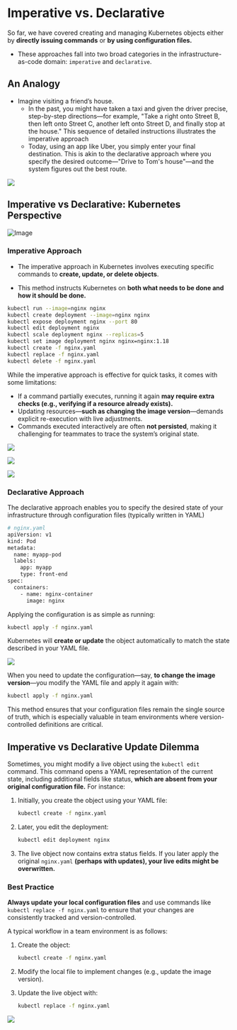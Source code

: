 # Imperative vs. Declarative
So far, we have covered creating and managing Kubernetes objects either by **directly issuing commands** or **by using configuration files.** 

-   These approaches fall into two broad categories in the infrastructure-as-code domain: ```imperative``` and ```declarative```.

## An Analogy

-   Imagine visiting a friend’s house.
    -    In the past, you might have taken a taxi and given the driver precise, step-by-step directions—for example, "Take a right onto Street B, then left onto Street C, another left onto Street D, and finally stop at the house." This sequence of detailed instructions illustrates the imperative approach
    -   Today, using an app like Uber, you simply enter your final destination. This is akin to the declarative approach where you specify the desired outcome—"Drive to Tom's house"—and the system figures out the best route.

![](../../images/kubernetes_core22.png)



## Imperative vs Declarative: Kubernetes Perspective
![Image](../../images/kubernetes_imperative1.png)
### Imperative Approach
-   The imperative approach in Kubernetes involves executing specific commands to **create, update, or delete objects**.

-   This method instructs Kubernetes on **both what needs to be done and how it should be done.**
```bash
kubectl run --image=nginx nginx
kubectl create deployment --image=nginx nginx
kubectl expose deployment nginx --port 80
kubectl edit deployment nginx
kubectl scale deployment nginx --replicas=5
kubectl set image deployment nginx nginx=nginx:1.18
kubectl create -f nginx.yaml
kubectl replace -f nginx.yaml
kubectl delete -f nginx.yaml
```

While the imperative approach is effective for quick tasks, it comes with some limitations:

-   If a command partially executes, running it again **may require extra checks (e.g., verifying if a resource already exists).**
-   Updating resources—**such as changing the image version**—demands explicit re-execution with live adjustments.
-   Commands executed interactively are often **not persisted**, making it challenging for teammates to trace the system’s original state.

![](../../images/kubernetes_imperative2.png)

![](../../images/kubernetes_imperative3.png)

![](../../images/kubernetes_core23.png)


### Declarative Approach
The declarative approach enables you to specify the desired state of your infrastructure through configuration files (typically written in YAML)

```bash
# nginx.yaml
apiVersion: v1
kind: Pod
metadata:
  name: myapp-pod
  labels:
    app: myapp
    type: front-end
spec:
  containers:
    - name: nginx-container
      image: nginx
```

Applying the configuration is as simple as running:
```bash
kubectl apply -f nginx.yaml
```

Kubernetes will **create or update** the object automatically to match the state described in your YAML file.

![](../../images/kubernetes_declarative1.png)



When you need to update the configuration—say, **to change the image version**—you modify the YAML file and apply it again with:

```bash
kubectl apply -f nginx.yaml
```

This method ensures that your configuration files remain the single source of truth, which is especially valuable in team environments where version-controlled definitions are critical.

## Imperative vs Declarative Update Dilemma
Sometimes, you might modify a live object using the ```kubectl edit``` command. This command opens a YAML representation of the current state, including additional fields like status, **which are absent from your original configuration file.** For instance:

1. Initially, you create the object using your YAML file:
    ```bash
    kubectl create -f nginx.yaml
    ```

2.  Later, you edit the deployment:
    ```bash
    kubectl edit deployment nginx
    ```

3. The live object now contains extra status fields. If you later apply the original ```nginx.yaml``` **(perhaps with updates), your live edits might be overwritten.**


### Best Practice

**Always update your local configuration files** and use commands like ```kubectl replace -f nginx.yaml``` to ensure that your changes are consistently tracked and version-controlled.

A typical workflow in a team environment is as follows:
1.  Create the object:
    ```bash
    kubectl create -f nginx.yaml
    ```
2.  Modify the local file to implement changes (e.g., update the image version).

3.  Update the live object with:
    ```bash
    kubectl replace -f nginx.yaml
    ```

![](../../images/kubernetes_core24.png)